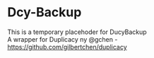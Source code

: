 # Dcy-Backup
This is a temporary placehoder for DucyBackup<br>
A wrapper for Duplicacy ny @gchen - https://github.com/gilbertchen/duplicacy<br>
<br>

